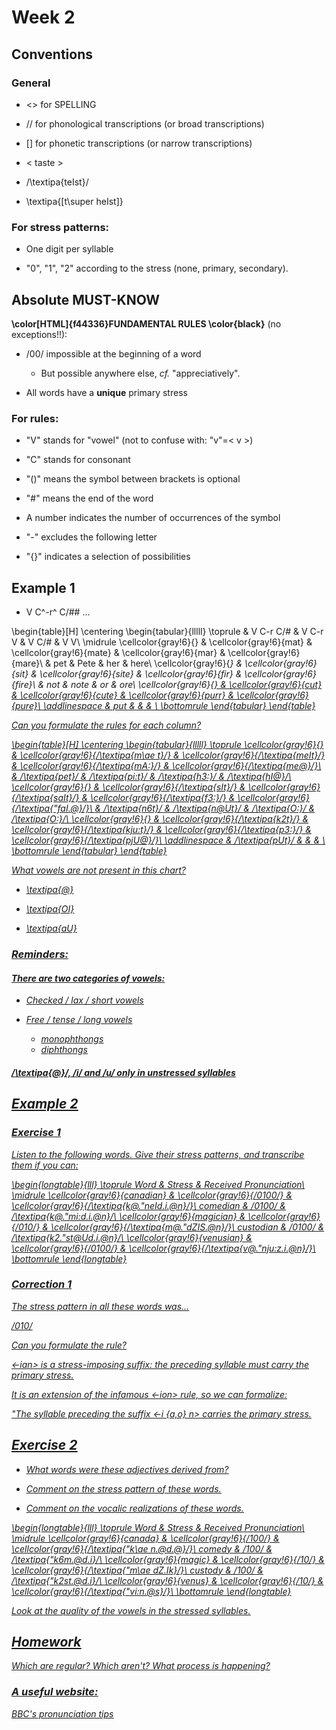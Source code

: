 # Week 2





## Conventions

### General




* <> for SPELLING

* // for phonological transcriptions (or broad transcriptions)

* [] for phonetic transcriptions (or narrow transcriptions)










* < taste > 

* /\textipa{teIst}/ 

* \textipa{[t\super heIst]} 






### For stress patterns:

* One digit per syllable

* "0", "1", "2" according to the stress (none, primary, secondary).



## Absolute MUST-KNOW

**\color[HTML]{f44336}FUNDAMENTAL RULES \color{black}** (no exceptions!!): 


* /00/ impossible at the beginning of a word
  - But possible anywhere else, *cf.* "appreciatively".

* All words have a **unique** primary stress



### For rules:

* "V" stands for "vowel" (not to confuse with: "v"=< v >)

* "C" stands for consonant

* "()" means the symbol between brackets is optional

* "#" means the end of the word

* A number indicates the number of occurrences of the symbol

* "-" excludes the following letter

* "{}" indicates a selection of possibilities




## Example 1

* V C^-r^ C/## ...




\begin{table}[H]
\centering
\begin{tabular}{lllll}
\toprule
 & V C-r C/\# & V C-r V & V <r> C/\# & V <r> V\\
\midrule
\cellcolor{gray!6}{<a>} & \cellcolor{gray!6}{mat} & \cellcolor{gray!6}{mate} & \cellcolor{gray!6}{mar} & \cellcolor{gray!6}{mare}\\
<e> & pet & Pete & her & here\\
\cellcolor{gray!6}{<i>} & \cellcolor{gray!6}{sit} & \cellcolor{gray!6}{site} & \cellcolor{gray!6}{fir} & \cellcolor{gray!6}{fire}\\
<o> & not & note & or & ore\\
\cellcolor{gray!6}{<u>} & \cellcolor{gray!6}{cut} & \cellcolor{gray!6}{cute} & \cellcolor{gray!6}{purr} & \cellcolor{gray!6}{pure}\\
\addlinespace
<u2> & put &  &  & \\
\bottomrule
\end{tabular}
\end{table}



Can you formulate the rules for each column?

\begin{table}[H]
\centering
\begin{tabular}{lllll}
\toprule
\cellcolor{gray!6}{<a>} & \cellcolor{gray!6}{/\textipa{m\ae t}/} & \cellcolor{gray!6}{/\textipa{meIt}/} & \cellcolor{gray!6}{/\textipa{mA:}/} & \cellcolor{gray!6}{/\textipa{me@}/}\\
<e> & /\textipa{pet}/ & /\textipa{pi:t}/ & /\textipa{h3:}/ & /\textipa{hI@}/\\
\cellcolor{gray!6}{<i>} & \cellcolor{gray!6}{/\textipa{sIt}/} & \cellcolor{gray!6}{/\textipa{saIt}/} & \cellcolor{gray!6}{/\textipa{f3:}/} & \cellcolor{gray!6}{/\textipa{"faI.@}/}\\
<o> & /\textipa{n6t}/ & /\textipa{n@Ut}/ & /\textipa{O:}/ & /\textipa{O:}/\\
\cellcolor{gray!6}{<u>} & \cellcolor{gray!6}{/\textipa{k2t}/} & \cellcolor{gray!6}{/\textipa{kju:t}/} & \cellcolor{gray!6}{/\textipa{p3:}/} & \cellcolor{gray!6}{/\textipa{pjU@}/}\\
\addlinespace
<u2> & /\textipa{pUt}/ &  &  & \\
\bottomrule
\end{tabular}
\end{table}

What vowels are not present in this chart?






* \textipa{@} 
 





* \textipa{OI} 

* \textipa{aU} 






### Reminders:

#### There are two categories of vowels:



* Checked / lax / short vowels





* Free / tense / long vowels
  - monophthongs
  - diphthongs






#### /\textipa{@}/, /i/ and /u/ only in unstressed syllables






## Example 2

### Exercise 1


Listen to the following words. Give their stress patterns, and transcribe them if you can:


\begin{longtable}{lll}
\toprule
Word & Stress & Received Pronunciation\\
\midrule
\cellcolor{gray!6}{canadian} & \cellcolor{gray!6}{/0100/} & \cellcolor{gray!6}{/\textipa{k@."neId.i.@n}/}\\
comedian & /0100/ & /\textipa{k@."mi:d.i.@n}/\\
\cellcolor{gray!6}{magician} & \cellcolor{gray!6}{/010/} & \cellcolor{gray!6}{/\textipa{m@."dZIS.@n}/}\\
custodian & /0100/ & /\textipa{k2."st@Ud.i.@n}/\\
\cellcolor{gray!6}{venusian} & \cellcolor{gray!6}{/0100/} & \cellcolor{gray!6}{/\textipa{v@."nju:z.i.@n}/}\\
\bottomrule
\end{longtable}

### Correction 1

The stress pattern in all these words was...

/010/


Can you formulate the rule?


<-ian> is a stress-imposing suffix: the preceding syllable must carry the primary stress.



It is an extension of the infamous <-ion> rule, so we can formalize:

"The syllable preceding the suffix <-i {a,o} n> carries the primary stress.



## Exercise 2

* What words were these adjectives derived from?

* Comment on the stress pattern of these words.

* Comment on the vocalic realizations of these words.


\begin{longtable}{lll}
\toprule
Word & Stress & Received Pronunciation\\
\midrule
\cellcolor{gray!6}{canada} & \cellcolor{gray!6}{/100/} & \cellcolor{gray!6}{/\textipa{"k\ae n.@d.@}/}\\
comedy & /100/ & /\textipa{"k6m.@d.i}/\\
\cellcolor{gray!6}{magic} & \cellcolor{gray!6}{/10/} & \cellcolor{gray!6}{/\textipa{"m\ae dZ.Ik}/}\\
custody & /100/ & /\textipa{"k2st.@d.i}/\\
\cellcolor{gray!6}{venus} & \cellcolor{gray!6}{/10/} & \cellcolor{gray!6}{/\textipa{"vi:n.@s}/}\\
\bottomrule
\end{longtable}




 Look at the quality of the vowels in the stressed syllables. 



## Homework

 Which are regular? Which aren't? What process is happening?

### A useful website:

[BBC's pronunciation tips](http://www.bbc.co.uk/worldservice/learningenglish/grammar/pron/sounds/)








